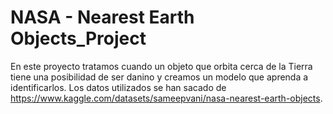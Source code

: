 
# NASA - Nearest Earth Objects_Project 
En este proyecto tratamos cuando un objeto que orbita cerca de la Tierra tiene una posibilidad de ser danino y creamos un modelo que aprenda a identificarlos.
Los datos utilizados se han sacado de https://www.kaggle.com/datasets/sameepvani/nasa-nearest-earth-objects.
